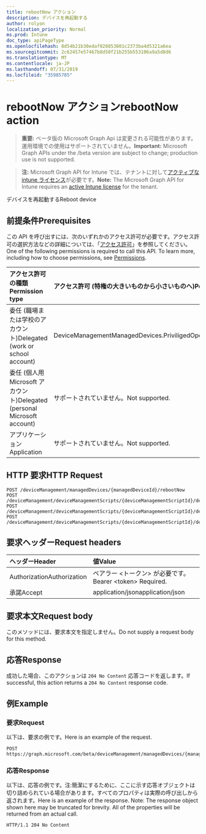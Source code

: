 ```yaml
---
title: rebootNow アクション
description: デバイスを再起動する
author: rolyon
localization_priority: Normal
ms.prod: Intune
doc_type: apiPageType
ms.openlocfilehash: 8d54b21b30edaf028853801c2373ba4d5321a6ea
ms.sourcegitcommit: 2c62457e57467b8d50f21b255b553106a9a5d8d6
ms.translationtype: MT
ms.contentlocale: ja-JP
ms.lasthandoff: 07/31/2019
ms.locfileid: "35985785"
---
```

# <a name="rebootnow-action"></a><span data-ttu-id="eb090-103">rebootNow アクション</span><span class="sxs-lookup"><span data-stu-id="eb090-103">rebootNow action</span></span>

> <span data-ttu-id="eb090-104">**重要:** ベータ版の Microsoft Graph Api は変更される可能性があります。運用環境での使用はサポートされていません。</span><span class="sxs-lookup"><span data-stu-id="eb090-104">**Important:** Microsoft Graph APIs under the /beta version are subject to change; production use is not supported.</span></span>

> <span data-ttu-id="eb090-105">**注:** Microsoft Graph API for Intune では、テナントに対して[アクティブな intune ライセンス](https://go.microsoft.com/fwlink/?linkid=839381)が必要です。</span><span class="sxs-lookup"><span data-stu-id="eb090-105">**Note:** The Microsoft Graph API for Intune requires an [active Intune license](https://go.microsoft.com/fwlink/?linkid=839381) for the tenant.</span></span>

<span data-ttu-id="eb090-106">デバイスを再起動する</span><span class="sxs-lookup"><span data-stu-id="eb090-106">Reboot device</span></span>

## <a name="prerequisites"></a><span data-ttu-id="eb090-107">前提条件</span><span class="sxs-lookup"><span data-stu-id="eb090-107">Prerequisites</span></span>
<span data-ttu-id="eb090-p101">この API を呼び出すには、次のいずれかのアクセス許可が必要です。アクセス許可の選択方法などの詳細については、「[アクセス許可](/graph/permissions-reference)」を参照してください。</span><span class="sxs-lookup"><span data-stu-id="eb090-p101">One of the following permissions is required to call this API. To learn more, including how to choose permissions, see [Permissions](/graph/permissions-reference).</span></span>

|<span data-ttu-id="eb090-110">アクセス許可の種類</span><span class="sxs-lookup"><span data-stu-id="eb090-110">Permission type</span></span>|<span data-ttu-id="eb090-111">アクセス許可 (特権の大きいものから小さいものへ)</span><span class="sxs-lookup"><span data-stu-id="eb090-111">Permissions (from most to least privileged)</span></span>|
|:---|:---|
|<span data-ttu-id="eb090-112">委任 (職場または学校のアカウント)</span><span class="sxs-lookup"><span data-stu-id="eb090-112">Delegated (work or school account)</span></span>|<span data-ttu-id="eb090-113">DeviceManagementManagedDevices.PriviligedOperation.All</span><span class="sxs-lookup"><span data-stu-id="eb090-113">DeviceManagementManagedDevices.PriviligedOperation.All</span></span>|
|<span data-ttu-id="eb090-114">委任 (個人用 Microsoft アカウント)</span><span class="sxs-lookup"><span data-stu-id="eb090-114">Delegated (personal Microsoft account)</span></span>|<span data-ttu-id="eb090-115">サポートされていません。</span><span class="sxs-lookup"><span data-stu-id="eb090-115">Not supported.</span></span>|
|<span data-ttu-id="eb090-116">アプリケーション</span><span class="sxs-lookup"><span data-stu-id="eb090-116">Application</span></span>|<span data-ttu-id="eb090-117">サポートされていません。</span><span class="sxs-lookup"><span data-stu-id="eb090-117">Not supported.</span></span>|

## <a name="http-request"></a><span data-ttu-id="eb090-118">HTTP 要求</span><span class="sxs-lookup"><span data-stu-id="eb090-118">HTTP Request</span></span>
<!-- {
  "blockType": "ignored"
}
-->
``` http
POST /deviceManagement/managedDevices/{managedDeviceId}/rebootNow
POST /deviceManagement/deviceManagementScripts/{deviceManagementScriptId}/deviceRunStates/{deviceManagementScriptDeviceStateId}/managedDevice/rebootNow
POST /deviceManagement/deviceManagementScripts/{deviceManagementScriptId}/deviceRunStates/{deviceManagementScriptDeviceStateId}/managedDevice/users/{userId}/managedDevices/{managedDeviceId}/rebootNow
POST /deviceManagement/deviceManagementScripts/{deviceManagementScriptId}/deviceRunStates/{deviceManagementScriptDeviceStateId}/managedDevice/detectedApps/{detectedAppId}/managedDevices/{managedDeviceId}/rebootNow
```

## <a name="request-headers"></a><span data-ttu-id="eb090-119">要求ヘッダー</span><span class="sxs-lookup"><span data-stu-id="eb090-119">Request headers</span></span>
|<span data-ttu-id="eb090-120">ヘッダー</span><span class="sxs-lookup"><span data-stu-id="eb090-120">Header</span></span>|<span data-ttu-id="eb090-121">値</span><span class="sxs-lookup"><span data-stu-id="eb090-121">Value</span></span>|
|:---|:---|
|<span data-ttu-id="eb090-122">Authorization</span><span class="sxs-lookup"><span data-stu-id="eb090-122">Authorization</span></span>|<span data-ttu-id="eb090-123">ベアラー &lt;トークン&gt; が必要です。</span><span class="sxs-lookup"><span data-stu-id="eb090-123">Bearer &lt;token&gt; Required.</span></span>|
|<span data-ttu-id="eb090-124">承諾</span><span class="sxs-lookup"><span data-stu-id="eb090-124">Accept</span></span>|<span data-ttu-id="eb090-125">application/json</span><span class="sxs-lookup"><span data-stu-id="eb090-125">application/json</span></span>|

## <a name="request-body"></a><span data-ttu-id="eb090-126">要求本文</span><span class="sxs-lookup"><span data-stu-id="eb090-126">Request body</span></span>
<span data-ttu-id="eb090-127">このメソッドには、要求本文を指定しません。</span><span class="sxs-lookup"><span data-stu-id="eb090-127">Do not supply a request body for this method.</span></span>

## <a name="response"></a><span data-ttu-id="eb090-128">応答</span><span class="sxs-lookup"><span data-stu-id="eb090-128">Response</span></span>
<span data-ttu-id="eb090-129">成功した場合、このアクションは `204 No Content` 応答コードを返します。</span><span class="sxs-lookup"><span data-stu-id="eb090-129">If successful, this action returns a `204 No Content` response code.</span></span>

## <a name="example"></a><span data-ttu-id="eb090-130">例</span><span class="sxs-lookup"><span data-stu-id="eb090-130">Example</span></span>

### <a name="request"></a><span data-ttu-id="eb090-131">要求</span><span class="sxs-lookup"><span data-stu-id="eb090-131">Request</span></span>
<span data-ttu-id="eb090-132">以下は、要求の例です。</span><span class="sxs-lookup"><span data-stu-id="eb090-132">Here is an example of the request.</span></span>
``` http
POST https://graph.microsoft.com/beta/deviceManagement/managedDevices/{managedDeviceId}/rebootNow
```

### <a name="response"></a><span data-ttu-id="eb090-133">応答</span><span class="sxs-lookup"><span data-stu-id="eb090-133">Response</span></span>
<span data-ttu-id="eb090-p102">以下は、応答の例です。注:簡潔にするために、ここに示す応答オブジェクトは切り詰められている場合があります。すべてのプロパティは実際の呼び出しから返されます。</span><span class="sxs-lookup"><span data-stu-id="eb090-p102">Here is an example of the response. Note: The response object shown here may be truncated for brevity. All of the properties will be returned from an actual call.</span></span>
``` http
HTTP/1.1 204 No Content
```






